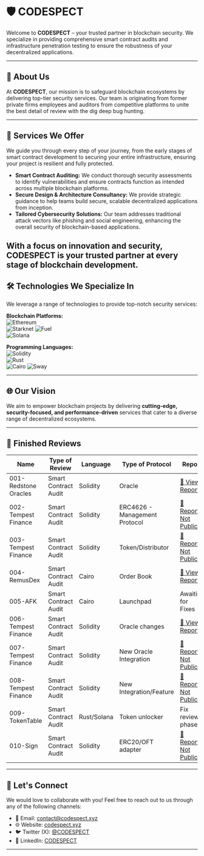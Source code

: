 # 🛡️ CODESPECT

Welcome to **CODESPECT** – your trusted partner in blockchain security. We specialize in providing comprehensive smart contract audits and infrastructure penetration testing to ensure the robustness of your decentralized applications.

---

## 🚀 About Us

At **CODESPECT**, our mission is to safeguard blockchain ecosystems by delivering top-tier security services. Our team is originating from former private firms employees and auditors from competitive platforms to unite the best detail of review with the dig deep bug hunting.

---

## 🔧 Services We Offer

We guide you through every step of your journey, from the early stages of smart contract development to securing your entire infrastructure, ensuring your project is resilient and fully protected.

- **Smart Contract Auditing:** We conduct thorough security assessments to identify vulnerabilities and ensure contracts function as intended across multiple blockchain platforms.
- **Secure Design & Architecture Consultancy:** We provide strategic guidance to help teams build secure, scalable decentralized applications from inception.
- **Tailored Cybersecurity Solutions:** Our team addresses traditional attack vectors like phishing and social engineering, enhancing the overall security of blockchain-based applications.

With a focus on innovation and security, CODESPECT is your trusted partner at every stage of blockchain development.
---

## 🛠️ Technologies We Specialize In

We leverage a range of technologies to provide top-notch security services:

**Blockchain Platforms:**  
![Ethereum](https://img.shields.io/badge/Ethereum-3C3C3D?style=for-the-badge&logo=ethereum&logoColor=white)  
![Starknet](https://img.shields.io/badge/Starknet-000000?style=for-the-badge&logo=starknet&logoColor=white) 
![Fuel](https://img.shields.io/badge/Fuel-000000?style=for-the-badge&logo=fuel&logoColor=white)  
![Solana](https://img.shields.io/badge/Solana-4E44CE?style=for-the-badge&logo=solana&logoColor=white)

**Programming Languages:**  
![Solidity](https://img.shields.io/badge/Solidity-363636?style=for-the-badge&logo=solidity&logoColor=white)  
![Rust](https://img.shields.io/badge/Rust-000000?style=for-the-badge&logo=rust&logoColor=white)  
![Cairo](https://img.shields.io/badge/Cairo-4A4A4A?style=for-the-badge&logo=starknet&logoColor=white)
![Sway](https://img.shields.io/badge/Sway-4A4A4A?style=for-the-badge&logo=fuelt&logoColor=white)

---

## 🌐 Our Vision

We aim to empower blockchain projects by delivering **cutting-edge, security-focused, and performance-driven** services that cater to a diverse range of decentralized ecosystems.

---

## 📂 Finished Reviews 

| Name                | Type of Review            | Language         | Type of Protocol           | Report                                   |
|--------------------|---------------------------|------------------|----------------------------|------------------------------------------|
| 001-Redstone Oracles | Smart Contract Audit      | Solidity         | Oracle                      | [📄 View Report](https://github.com/CODESPECT-security/audit-reports/blob/main/CODESPECT_REDSTONE_AUDIT_ORACLES.pdf) |
| 002-Tempest Finance  | Smart Contract Audit      | Solidity         | ERC4626  - Management Protocol              | [📄 Report Not Public](#)                 |
| 003-Tempest Finance  | Smart Contract Audit      | Solidity         | Token/Distributor             | [📄 Report Not Public](#)                 |
| 004-RemusDex         | Smart Contract Audit      | Cairo            | Order Book | [📄 View Report](https://github.com/CODESPECT-security/audit-reports/blob/main/004_CODESPECT_REMUSDEX_AUDIT.pdf) |
| 005-AFK | Smart Contract Audit | Cairo | Launchpad | Awaiting for Fixes |
| 006-Tempest Finance        | Smart Contract Audit      | Solidity        | Oracle changes | [📄 View Report](https://github.com/CODESPECT-security/audit-reports/blob/main/006_CODESPECT_TEMPEST_BRIDGE_ORACLE.pdf)|
| 007-Tempest Finance | Smart Contract Audit | Solidity | New Oracle Integration | [📄 Report Not Public](#) |
| 008-Tempest Finance | Smart Contract Audit | Solidity | New Integration/Feature | [📄 Report Not Public](#) |
| 009-TokenTable | Smart Contract Audit | Rust/Solana | Token unlocker | Fix review phase |
| 010-Sign | Smart Contract Audit | Solidity | ERC20/OFT adapter | [📄 Report Not Public](#) |



---

## 🤝 Let's Connect

We would love to collaborate with you! Feel free to reach out to us through any of the following channels:

- 📧 Email: [contact@codespect.xyz](mailto:contact@codespect.xyz)
- 🌐 Website: [codespect.xyz](https://codespect.net)
- 🐦 Twitter (X): [@CODESPECT](https://x.com/CODESPECT)
- 💼 LinkedIn: [CODESPECT](https://linkedin.com/company/codespect)

---
